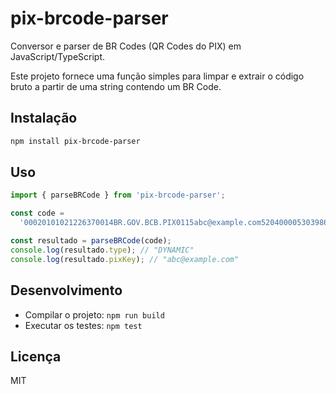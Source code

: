 # pix-brcode-parser

Conversor e parser de BR Codes (QR Codes do PIX) em JavaScript/TypeScript.

Este projeto fornece uma função simples para limpar e extrair o código bruto a partir de uma string contendo um BR Code.

## Instalação

```bash
npm install pix-brcode-parser
```

## Uso

```typescript
import { parseBRCode } from 'pix-brcode-parser';

const code =
  '00020101021226370014BR.GOV.BCB.PIX0115abc@example.com5204000053039865406123.455802BR5907MATHEUS6008SAOPAULO61081234567862100506abc1236304ABCD';

const resultado = parseBRCode(code);
console.log(resultado.type); // "DYNAMIC"
console.log(resultado.pixKey); // "abc@example.com"
```

## Desenvolvimento

- Compilar o projeto: `npm run build`
- Executar os testes: `npm test`

## Licença

MIT
